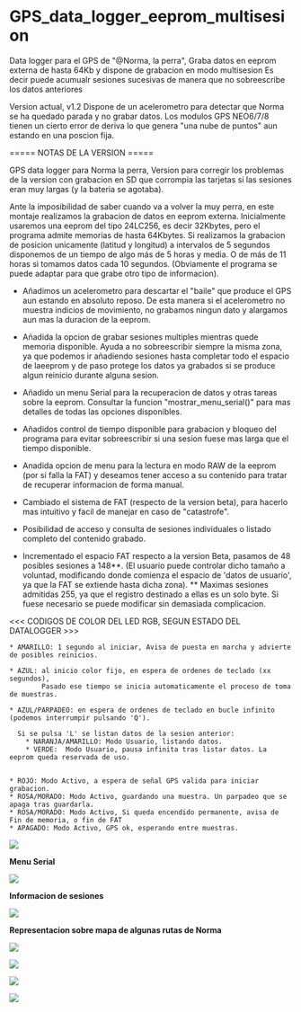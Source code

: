 # GPS_data_logger_eeprom_multisesion
Data logger para el GPS de "@Norma, la perra", 
Graba datos en eeprom externa de hasta 64Kb y dispone de grabacion en modo multisesion
Es decir puede acumualr sesiones sucesivas de manera que no sobreescribe los datos anteriores

Version actual,  v1.2
Dispone de un acelerometro para detectar que Norma se ha quedado parada y no grabar datos.
Los modulos GPS NEO6/7/8 tienen un cierto error de deriva lo que genera "una nube de puntos" aun estando en una poscion fija.

   ===== NOTAS DE LA VERSION =====
   
   GPS data logger para Norma la perra,
   Version para corregir los problemas de la version con grabacion en SD
   que corrompia las tarjetas si las sesiones eran muy largas (y la bateria se agotaba).
   
   Ante la imposibilidad de saber cuando va a volver la muy perra,
   en este montaje realizamos la grabacion de datos en eeprom externa.
   Inicialmente usaremos una eeprom del tipo 24LC256, es decir 32Kbytes, 
   pero el programa admite memorias de hasta 64Kbytes.
   Si realizamos la grabacion de posicion unicamente (latitud y longitud) a intervalos de 5 segundos
   disponemos de un tiempo de algo más de 5 horas y media. O de más de 11 horas si tomamos datos cada 10 segundos.
   (Obviamente el programa se puede adaptar para que grabe otro tipo de informacion).

   - Añadimos un acelerometro para descartar el "baile" que produce el GPS aun estando en absoluto reposo.
     De esta manera si el acelerometro no muestra indicios de movimiento, no grabamos ningun dato 
     y alargamos aun mas la duracion de la eeprom.
   
   - Añadida la opcion de grabar sesiones multiples mientras quede memoria disponible.
     Ayuda a no sobreescribir siempre la misma zona, ya que podemos ir añadiendo sesiones 
     hasta completar todo el espacio de laeeprom y de paso protege los datos ya grabados
     si se produce algun reinicio durante alguna sesion.
   
   - Añadido un menu Serial para la recuperacion de datos y otras tareas sobre la eeprom.
     Consultar la funcion "mostrar_menu_serial()" para mas detalles de todas las opciones disponibles.

   - Añadidos control de tiempo disponible para grabacion y bloqueo del programa para evitar sobreescribir
     si una sesion fuese mas larga que el tiempo disponible.

   - Anadida opcion de menu para la lectura en modo RAW de la eeprom (por si falla la FAT)
     y deseamos tener acceso a su contenido para tratar de recuperar informacion de forma manual.

   - Cambiado el sistema de FAT (respecto de la version beta),
     para hacerlo mas intuitivo y facil de manejar en caso de "catastrofe".

   - Posibilidad de acceso y consulta de sesiones individuales o listado completo del contenido grabado.

   - Incrementado el espacio FAT respecto a la version Beta, pasamos de 48 posibles sesiones a 148**.
     (El usuario puede controlar dicho tamaño a voluntad, modificando donde comienza 
      el espacio de 'datos de usuario', ya que la FAT se extiende  hasta dicha zona).
      ** Maximas sesiones admitidas 255, ya que el registro destinado a ellas es un solo byte.
         Si fuese necesario se puede modificar sin demasiada complicacion.


   <<< CODIGOS DE COLOR DEL LED RGB, SEGUN ESTADO DEL DATALOGGER  >>> 

    * AMARILLO: 1 segundo al iniciar, Avisa de puesta en marcha y advierte de posibles reinicios.

    * AZUL: al inicio color fijo, en espera de ordenes de teclado (xx segundos), 
            Pasado ese tiempo se inicia automaticamente el proceso de toma de muestras.
  
    * AZUL/PARPADEO: en espera de ordenes de teclado en bucle infinito (podemos interrumpir pulsando 'Q').
  
      Si se pulsa 'L' se listan datos de la sesion anterior:
        * NARANJA/AMARILLO: Modo Usuario, listando datos.
        * VERDE:  Modo Usuario, pausa infinita tras listar datos. La eeprom queda reservada de uso.

    
    * ROJO: Modo Activo, a espera de señal GPS valida para iniciar grabacion.
    * ROSA/MORADO: Modo Activo, guardando una muestra. Un parpadeo que se apaga tras guardarla.
    * ROSA/MORADO: Modo Activo, Si queda encendido permanente, avisa de Fin de memoria, o fin de FAT
    * APAGADO: Modo Activo, GPS ok, esperando entre muestras.

![](./GPS_data_logger.png)


**Menu Serial**

![](./menu_serie.png)


**Informacion de sesiones**

![](./sesiones.png)


**Representacion sobre mapa de algunas rutas de Norma**

![](./playa4.jpg)


![](./informe_playa4.png)


![](./playa1.png)


![](./playa2.png)

